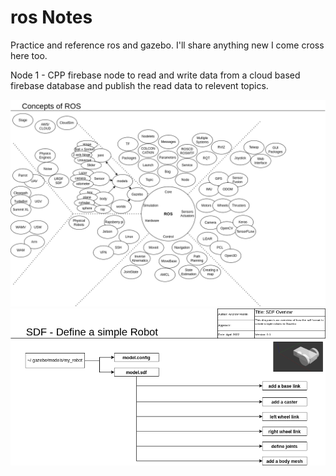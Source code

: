 # ros Notes
Practice and reference ros and gazebo. I'll share anything new I come cross here too.

Node 1 - CPP firebase node to read and write data from a cloud based firebase database and publish the read data to relevent topics.

![alt text](https://github.com/AM1010101/ros_notes/blob/main/ros_overview.drawio.png)
![alt text](https://github.com/AM1010101/ros_notes/blob/main/SDF.drawio.png)
